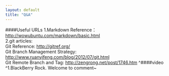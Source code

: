 ```yaml
---
layout: default
title: "Q&A"
---
```

####Useful URLs
1.Markdown Reference：<http://wowubuntu.com/markdown/basic.html>  
2.git articles:  
Git Reference: <http://gitref.org/>    
Git Branch Management Strategy: <http://www.ruanyifeng.com/blog/2012/07/git.html>    
Git Remote Branch and Tag: <http://zengrong.net/post/1746.htm>
^####video
^1.BlackBerry Rock. <link rel="canonical" href="http://www.techug.com/blackberry-mobile" />
Welcome to comment~

<!-- Blog Comments -->
<div class="media">
  <!-- UY BEGIN -->
  <div id="uyan_frame">
  </div>
  <script type="text/javascript" src="http://v2.uyan.cc/code/uyan.js?uid=1987043">
  </script>
  <!-- UY END -->
</div>
